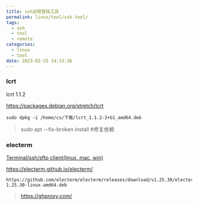 ```yaml
---
title: ssh远程登陆工具
permalink: linux/tool/ssh-tool/
tags:
  - ssh
  - tool
  - remote
categories:
  - linux
  - tool
date: 2023-02-25 14:13:36
---
```




### lcrt

lcrt 1.1.2

https://packages.debian.org/stretch/lcrt

```
sudo dpkg -i /home/cs/下载/lcrt_1.1.2-2+b1_amd64.deb
```

> sudo apt --fix-broken install   #修复依赖

<!--more-->



### electerm

[Terminal/ssh/sftp client(linux, mac, win) ](https://github.com/electerm/electerm)



https://electerm.github.io/electerm/

```
https://github.com/electerm/electerm/releases/download/v1.25.30/electerm-1.25.30-linux-amd64.deb
```

>https://ghproxy.com/




